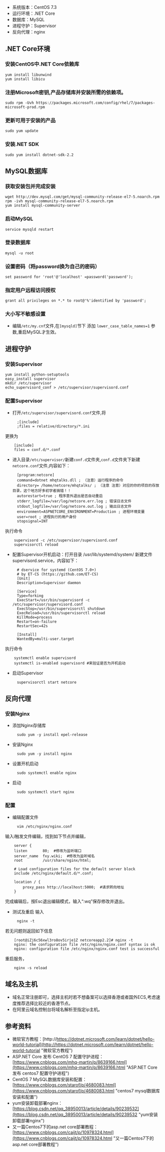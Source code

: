 - 系统版本：CentOS 7.3
- 运行环境：.NET Core
- 数据库：MySQL
- 进程守护：Supervisor
- 反向代理：nginx

## .NET Core环境
### 安装CentOS中.NET Core依赖库
	yum install libunwind
	yum install libicu 

### 注册Microsoft密钥,产品存储库并安装所需的依赖项。
	sudo rpm -Uvh https://packages.microsoft.com/config/rhel/7/packages-microsoft-prod.rpm

### 更新可用于安装的产品
	sudo yum update

### 安装.NET SDK
	sudo yum install dotnet-sdk-2.2


## MySQL数据库
### 获取安装包并完成安装
	wget http://dev.mysql.com/get/mysql-community-release-el7-5.noarch.rpm
	rpm -ivh mysql-community-release-el7-5.noarch.rpm
	yum install mysql-community-server

### 启动MySQL
	service mysqld restart

### 登录数据库
	mysql -u root

### 设置密码（将password换为自己的密码）
	set password for 'root'@'localhost' =password('password');

### 指定用户远程访问授权
	grant all privileges on *.* to root@'%'identified by 'password';

### 大小写不敏感设置
- 编辑```/etc/my.cnf```文件,在```[mysqld]```节下 添加 ```lower_case_table_names=1``` 参数,重启MySQL才生效。


## 进程守护
### 安装Supervisor
	yum install python-setuptools
	easy_install supervisor
	mkdir /etc/supervisor
	echo_supervisord_conf > /etc/supervisor/supervisord.conf
### 配置Supervisor
- 打开```/etc/supervisor/supervisord.conf```文件,将

		;[include]
		;files = relative/directory/*.ini
更换为

		[include]
		files = conf.d/*.conf

- 进入目录```/etc/supervisor/```新建```conf.d```文件夹,```conf.d```文件夹下新建 ```netcore.conf```文件,内容如下：

		[program:netcore]	
		command=dotnet mhqtalks.dll ; （注意）运行程序的命令	
		directory= /home/netcore/mhqtalks/ ; （注意 注意）对应的你的项目的存放目录，这个地方好多初学者搞错！！	
		autorestart=true ; 程序意外退出是否自动重启
		stderr_logfile=/var/log/netcore.err.log ; 错误日志文件
		stdout_logfile=/var/log/netcore.out.log ; 输出日志文件
		environment=ASPNETCORE_ENVIRONMENT=Production ; 进程环境变量
		user=root ; 进程执行的用户身份
		stopsignal=INT
执行命令

		supervisord -c /etc/supervisor/supervisord.conf 
		supervisorctl reload

- 配置Supervisor开机启动：打开目录 /usr/lib/systemd/system/ 新建文件 supervisord.service，内容如下：

		# dservice for systemd (CentOS 7.0+)
		# by ET-CS (https://github.com/ET-CS)
		[Unit]
		Description=Supervisor daemon

		[Service]
		Type=forking
		ExecStart=/usr/bin/supervisord -c /etc/supervisor/supervisord.conf
		ExecStop=/usr/bin/supervisorctl shutdown
		ExecReload=/usr/bin/supervisorctl reload
		KillMode=process
		Restart=on-failure
		RestartSec=42s
		
		[Install]
		WantedBy=multi-user.target
执行命令

		systemctl enable supervisord  
		systemctl is-enabled supervisord #来验证是否为开机启动

- 启动Supervisor

		supervisorctl start netcore



## 反向代理
### 安装Nginx
- 添加Nginx存储库

        sudo yum -y install epel-release

- 安装Nginx

        sudo yum -y install nginx

- 设置开机启动

        sudo systemctl enable nginx

- 启动

        sudo systemctl start nginx

### 配置
- 编辑配置文件

        vim /etc/nginx/nginx.conf

输入i触发文件编辑，找到如下节点并编辑，

        server {
        listen       80;  #修改为监听端口
        server_name  fxy.wiki;  #修改为监听域名
        root         /usr/share/nginx/html;

        # Load configuration files for the default server block
        include /etc/nginx/default.d/*.conf;

        location / {
            proxy_pass http://localhost:5000;  #请求转向地址
        }

完成编辑后，按Esc退出编辑模式，输入“:wq”保存修改并退出。

- 测试及重启
输入

        nginx -t

若无问题则返回如下信息

        [root@iZj6c56xwl3ro8ov5irje1Z netcoreapp2.2]# nginx -t
        nginx: the configuration file /etc/nginx/nginx.conf syntax is ok
        nginx: configuration file /etc/nginx/nginx.conf test is successful

重启服务，

        nginx -s reload

## 域名及主机
- 域名正常注册即可，选择主机时若不想备案可以选择香港或者国外ECS,考虑速度推荐选择比较近的香港节点。
- 在阿里云域名控制台将域名解析至指定ip主机。

## 参考资料
- 微软官方教程：[http://https://dotnet.microsoft.com/learn/dotnet/hello-world-tutorial](http://https://dotnet.microsoft.com/learn/dotnet/hello-world-tutorial "微软官方教程")
- ASP.NET Core 发布 CentOS 7 配置守护进程：[https://www.cnblogs.com/mhq-martin/p/8639166.html](https://www.cnblogs.com/mhq-martin/p/8639166.html "ASP.NET Core 发布 centos7 配置守护进程")
- CentOS 7 MySQL数据库安装和配置：[https://www.cnblogs.com/starof/p/4680083.html](https://www.cnblogs.com/starof/p/4680083.html "centos7 mysql数据库安装和配置")
- yum安装卸载部署nginx：[https://blog.csdn.net/qq_38950013/article/details/90239532](https://blog.csdn.net/qq_38950013/article/details/90239532 "yum安装卸载部署nginx")
- 又一篇Centos7下的asp.net core部署教程：[https://www.cnblogs.com/caijt/p/10978324.html](https://www.cnblogs.com/caijt/p/10978324.html "又一篇Centos7下的asp.net core部署教程")